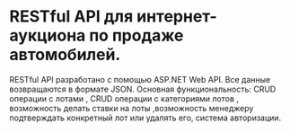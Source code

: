 # RESTful API для интернет-аукциона по продаже автомобилей.
RESTful API разработано с помощью ASP.NET Web API. Все данные возвращаются в формате JSON. Основная функциональность: 
CRUD операции с лотами , CRUD операции с категориями лотов , возможность делать ставки на лоты ,возможность менеджеру подтверждать 
конкретный лот или удалять его, система авторизации.

